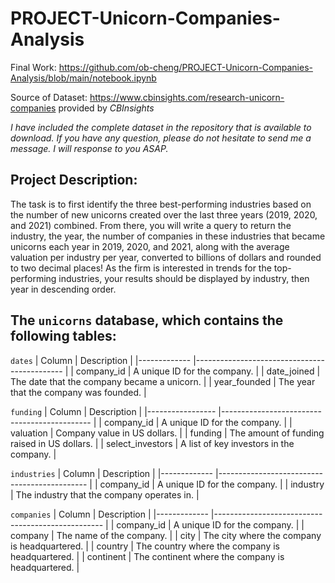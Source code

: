 # PROJECT-Unicorn-Companies-Analysis

Final Work: https://github.com/ob-cheng/PROJECT-Unicorn-Companies-Analysis/blob/main/notebook.ipynb

Source of Dataset: https://www.cbinsights.com/research-unicorn-companies provided by *CBInsights*

*I have included the complete dataset in the repository that is available to download. If you have any question, please do not hesitate to send me a message. I will response to you ASAP.*

## Project Description:

The task is to first identify the three best-performing industries based on the number of new unicorns created over the last three years (2019, 2020, and 2021) combined. From there, you will write a query to return the industry, the year, the number of companies in these industries that became unicorns each year in 2019, 2020, and 2021, along with the average valuation per industry per year, converted to billions of dollars and rounded to two decimal places! As the firm is interested in trends for the top-performing industries, your results should be displayed by industry, then year in descending order.

## The `unicorns` database, which contains the following tables:

`dates`
| Column       | Description                                  |
|------------- |--------------------------------------------- |
| company_id   | A unique ID for the company.                 |
| date_joined  | The date that the company became a unicorn.  |
| year_founded | The year that the company was founded.       |

`funding`
| Column           | Description                                  |
|----------------- |--------------------------------------------- |
| company_id       | A unique ID for the company.                 |
| valuation        | Company value in US dollars.                 |
| funding          | The amount of funding raised in US dollars.  |
| select_investors | A list of key investors in the company.      |

`industries`
| Column       | Description                                  |
|------------- |--------------------------------------------- |
| company_id   | A unique ID for the company.                 |
| industry     | The industry that the company operates in.   |

`companies`
| Column       | Description                                       |
|------------- |-------------------------------------------------- |
| company_id   | A unique ID for the company.                      |
| company      | The name of the company.                          |
| city         | The city where the company is headquartered.      |
| country      | The country where the company is headquartered.   |
| continent    | The continent where the company is headquartered. |

